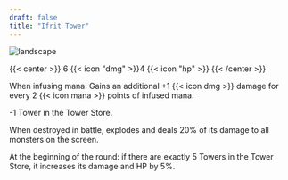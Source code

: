 ```yaml
---
draft: false
title: "Ifrit Tower"
---
```


![landscape](/images/towers/towerS_57.png)

{{< center >}}
6 {{< icon "dmg" >}}4 {{< icon "hp" >}}
{{< /center >}}

When infusing mana: Gains an additional +1 {{< icon dmg >}} damage for every 2 {{< icon mana >}} points of infused mana.

-1 Tower in the Tower Store.

When destroyed in battle, explodes and deals 20% of its damage to all monsters on the screen.

At the beginning of the round: if there are exactly 5 Towers in the Tower Store, it increases its damage and HP by 5%.